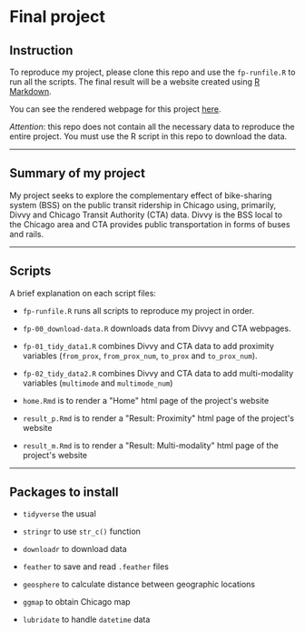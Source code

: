 # Final project

## Instruction
To reproduce my project, please clone this repo and use the `fp-runfile.R` to run all the scripts. The final result will be a website created using [R Markdown](http://rmarkdown.rstudio.com/rmarkdown_websites.html).

You can see the rendered webpage for this project [here](https://uc-cfss.github.io/fp-bobaekang/).
  
*Attention*: this repo does not contain all the necessary data to reproduce the entire project. You must use the R script in this repo to download the data.

***

## Summary of my project
My project seeks to explore the complementary effect of bike-sharing system (BSS) on the public transit ridership in Chicago using, primarily, Divvy and Chicago Transit Authority (CTA) data. Divvy is the BSS local to the Chicago area and CTA provides public transportation in forms of buses and rails. 

***

## Scripts
A brief explanation on each script files:  

* `fp-runfile.R` runs all scripts to reproduce my project in order.

* `fp-00_download-data.R` downloads data from Divvy and CTA webpages.
  
* `fp-01_tidy_data1.R` combines Divvy and CTA data to add proximity variables (`from_prox`, `from_prox_num`, `to_prox` and `to_prox_num`).
  
* `fp-02_tidy_data2.R` combines Divvy and CTA data to add multi-modality variables (`multimode` and `multimode_num`)
  
* `home.Rmd` is to render a "Home" html page of the project's website
  
* `result_p.Rmd` is to render a "Result: Proximity" html page of the project's website
  
* `result_m.Rmd` is to render a "Result: Multi-modality" html page of the project's website

***

## Packages to install
* `tidyverse` the usual
  
* `stringr` to use `str_c()` function

* `downloadr` to download data
  
* `feather` to save and read `.feather` files
  
* `geosphere` to calculate distance between geographic locations
  
* `ggmap` to obtain Chicago map

* `lubridate` to handle `datetime` data
  
  